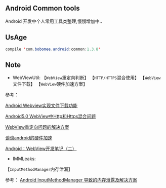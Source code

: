 Android Common tools
--------------------
Android 开发中个人常用工具类整理,慢慢增加中..

UsAge
-----

```java
compile 'com.bobomee.android:common:1.3.8'
```


Note
----

- WebViewUtil:
【`WebView`重定向判断】
【`HTTP/HTTPS`混合使用】
【`WebView`文件下载】
【`WebView`硬件加速方案】

参考：

[Android Webview实现文件下载功能](http://blog.csdn.net/fenglibing/article/details/6921160)

[Android5.0 WebView中Http和Https混合问题](http://blog.csdn.net/luofen521/article/details/51783914)

[WebView重定向问题的解决方案](http://blog.csdn.net/qq_33689414/article/details/51111691)

[谈谈android的硬件加速](http://blog.csdn.net/fishmai/article/details/52398498)

[Android：WebView开发笔记（二）](http://blog.alexwan1989.com/2016/01/21/Android%EF%BC%9AWebView%E5%BC%80%E5%8F%91%E7%AC%94%E8%AE%B0%EF%BC%88%E4%BA%8C%EF%BC%89/)

- IMMLeaks:

【`InputMethodManager`内存泄漏】

参考： [Android InputMethodManager 导致的内存泄露及解决方案](https://zhuanlan.zhihu.com/p/20828861?refer=zmywly8866)

